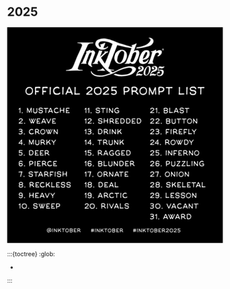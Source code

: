 # 2025

![La liste officielle des mots 2025](/_static/2025promptlist.jpg)

:::{toctree}
:glob:

*

:::
